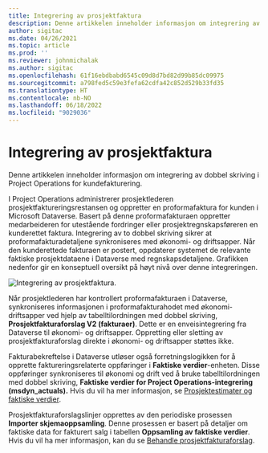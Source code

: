 ```yaml
---
title: Integrering av prosjektfaktura
description: Denne artikkelen inneholder informasjon om integrering av dobbel skriving i Project Operations for kundefakturering.
author: sigitac
ms.date: 04/26/2021
ms.topic: article
ms.prod: ''
ms.reviewer: johnmichalak
ms.author: sigitac
ms.openlocfilehash: 61f16ebdbabd6545c09d8d7bd82d99b85dc09975
ms.sourcegitcommit: a798fed5c59e3fefa62cdfa42c852d529b33fd35
ms.translationtype: HT
ms.contentlocale: nb-NO
ms.lasthandoff: 06/18/2022
ms.locfileid: "9029036"
---
```

# <a name="project-invoice-integration"></a>Integrering av prosjektfaktura

Denne artikkelen inneholder informasjon om integrering av dobbel skriving i Project Operations for kundefakturering.

I Project Operations administrerer prosjektlederen prosjektfaktureringsrestansen og oppretter en proformafaktura for kunden i Microsoft Dataverse. Basert på denne proformafakturaen oppretter medarbeideren for utestående fordringer eller prosjektregnskapsføreren en kunderettet faktura. Integrering av to dobbel skriving sikrer at proformafakturadetaljene synkroniseres med økonomi- og driftsapper. Når den kunderettede fakturaen er postert, oppdaterer systemet de relevante faktiske prosjektdataene i Dataverse med regnskapsdetaljene. Grafikken nedenfor gir en konseptuell oversikt på høyt nivå over denne integreringen.

   ![Integrering av prosjektfaktura.](./media/DW5Invoicing.png)

Når prosjektlederen har kontrollert proformafakturaen i Dataverse, synkroniseres informasjonen i proformafakturahodet med økonomi- driftsapper ved hjelp av tabelltilordningen med dobbel skriving, **Prosjektfakturaforslag V2 (fakturaer)**. Dette er en enveisintegrering fra Dataverse til økonomi- og driftsapper. Oppretting eller sletting av prosjektfakturaforslag direkte i økonomi- og driftsapper støttes ikke.

Fakturabekreftelse i Dataverse utløser også forretningslogikken for å opprette faktureringsrelaterte oppføringer i **Faktiske verdier**-enheten. Disse oppføringer synkroniseres til økonomi og drift ved å bruke tabelltilordningen med dobbel skriving, **Faktiske verdier for Project Operations-integrering (msdyn\_actuals).** Hvis du vil ha mer informasjon, se [Prosjektestimater og faktiske verdier](resource-dual-write-estimates-actuals.md). 

Prosjektfakturaforslagslinjer opprettes av den periodiske prosessen **Importer skjemaoppsamling**. Denne prosessen er basert på detaljer om faktiske data for fakturert salg i tabellen **Oppsamling av faktiske verdier**. Hvis du vil ha mer informasjon, kan du se [Behandle prosjektfakturaforslag](../invoicing/format-update-project-invoice-proposals.md#create-project-invoice-proposals). 
